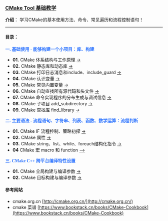 ### [CMake Tool 基础教学](https://cmake.org/)
**介绍**： 学习CMake的基本使用方法、命令、常见遍历和流程控制语句！

----

#### 目录：

 <span style="color:#2c73ff;font-weight:600;font-family:宋体" >一. 基础使用 - 能够构建一个小项目：**库、构建**</span>

- **01.** CMake 体系结构与工作原理 [->](./contents/BasicStage/CMakeBasicknowledge.md)
- **02.** CMake 静态库和动态库 [->](./contents/BasicStage/CMakeBasicStaticAndDynamicLibrary.md)
- **03.** CMake 打印日志消息和include、include_guard [->](./contents/BasicStage/CMakeBasicMessageInclude.md) 
- **04.** CMake 认识变量 [->](./contents/BasicStage/CMakeBasicVariables.md)
- **05.** CMake 常见内置变量 [->](./contents/BasicStage/CMakeBasicNormalInVariables.md)
- **06.** CMake 自动查找所有源代码和头文件 [->](./contents/BasicStage/CMakeBasicFindSourceAndHead.md)
- **07.** CMake 命令实现程序的分布生成与调试信息 [->](./contents/BasicStage/CMakeCommandGenerator.md)
- **08.** CMake 子项目 add_subdirectory [->](./contents/BasicStage/CMakeBasicSubdirectory.md)
- **09.** CMake 查找库 find_library [->](./contents/BasicStage/CMakeFindLibrary.md)

 <span style="color:#2c73ff;font-weight:600;font-family:宋体" >二. 主要语法 - 流程语句、字符串、列表、函数、数学运算：**流程判断**</span>

* **01.** CMake IF 流程控制、策略初探 [->](./contents/GrammarStage/CMakeGrammarIFCommad.md)
* **02.** CMake 属性 [->](./contents/GrammarStage/CMakeGrammarProperty.md)
* **03.** CMake string、list、while、foreach结构化指令 [->](./contents/GrammarStage/CMakeStructuredInstruction.md)
* **04** CMake 宏 macro 和 function  [-->](./contents/GrammarStage/CMakeGrammarMacro.md)

 <span style="color:#2c73ff;font-weight:600;font-family:宋体" >三. CMake C++ 跨平台编译特性设置</span>

* **01.** CMake 全局构建与编译参数 [->](./contents/CompileSetting/CMakeGenerate.md)
* **02.** CMake 目标构建与编译参数 [->](./contents/CompileSetting/CMakeCompileSetting01.md)



#### 参考网站

- cmake.org.cn [http://cmake.org.cn/](http://cmake.org.cn/)
- cmake 菜谱 [https://www.bookstack.cn/books/CMake-Cookbook](https://www.bookstack.cn/books/CMake-Cookbook)